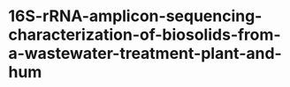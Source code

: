 # 16S-rRNA-amplicon-sequencing-characterization-of-biosolids-from-a-wastewater-treatment-plant-and-hum